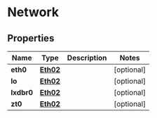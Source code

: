 

# Network


## Properties

| Name | Type | Description | Notes |
|------------ | ------------- | ------------- | -------------|
|**eth0** | [**Eth02**](Eth02.md) |  |  [optional] |
|**lo** | [**Eth02**](Eth02.md) |  |  [optional] |
|**lxdbr0** | [**Eth02**](Eth02.md) |  |  [optional] |
|**zt0** | [**Eth02**](Eth02.md) |  |  [optional] |



